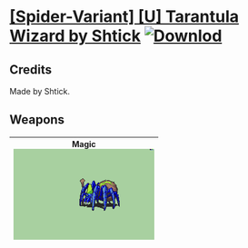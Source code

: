 # [\[Spider-Variant\] \[U\] Tarantula Wizard by Shtick](./) [![Downlod](https://img.shields.io/badge/Download--red?style=social&logo=github)](https://minhaskamal.github.io/DownGit/#/home?url=https://github.com/Klokinator/FE-Repo/tree/main/Battle%20Animations%2FMonsters%20-%20Basic%20Types%2F%5BSpider-Variant%5D%20%5BU%5D%20Tarantula%20Wizard%20by%20Shtick)
## Credits

Made by Shtick.

## Weapons

| <b>Magic</b><br/><img alt="Magic animation" src="./6.%20Magic/Magic.gif"/> |
| :---: |
